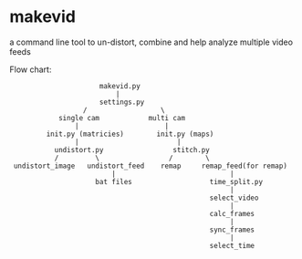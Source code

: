 makevid
=======

a command line tool to un-distort, combine and help analyze multiple video feeds


Flow chart:

                          makevid.py
                              |
                          settings.py
                      /                  \
                single cam            multi cam
                    |                     |
             init.py (matricies)        init.py (maps) 
                    |                        |
               undistort.py                 stitch.py
               /         \                 /        \
     undistort_image   undistort_feed    remap     remap_feed(for remap)
                             |                            |
                         bat files                   time_split.py
                                                          |
                                                     select_video
                                                          |
                                                     calc_frames
                                                          |                                                     
                                                     sync_frames
                                                          |                                                     
                                                     select_time
